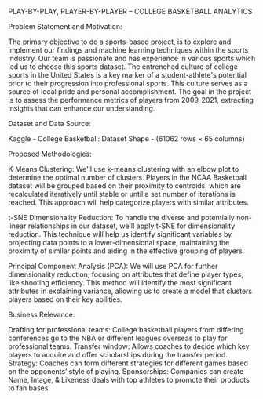 PLAY-BY-PLAY, PLAYER-BY-PLAYER – COLLEGE BASKETBALL ANALYTICS

Problem Statement and Motivation:

The primary objective to do a sports-based project, is to explore and implement our findings and machine learning techniques within the sports industry. Our team is passionate and has experience in various sports which led us to choose this sports dataset. The entrenched culture of college sports in the United States is a key marker of a student-athlete's potential prior to their progression into professional sports. This culture serves as a source of local pride and personal accomplishment. The goal in the project is to assess the performance metrics of players from 2009-2021, extracting insights that can enhance our understanding.

Dataset and Data Source:

Kaggle - College Basketball: Dataset Shape - (61062 rows × 65 columns)

Proposed Methodologies:

K-Means Clustering: We'll use k-means clustering with an elbow plot to determine the optimal number of clusters. Players in the NCAA Basketball dataset will be grouped based on their proximity to centroids, which are recalculated iteratively until stable or until a set number of iterations is reached. This approach will help categorize players with similar attributes.

t-SNE Dimensionality Reduction: To handle the diverse and potentially non-linear relationships in our dataset, we'll apply t-SNE for dimensionality reduction. This technique will help us identify significant variables by projecting data points to a lower-dimensional space, maintaining the proximity of similar points and aiding in the effective grouping of players.

Principal Component Analysis (PCA): We will use PCA for further dimensionality reduction, focusing on attributes that define player types, like shooting efficiency. This method will identify the most significant attributes in explaining variance, allowing us to create a model that clusters players based on their key abilities.

Business Relevance:

Drafting for professional teams: College basketball players from differing conferences go to the NBA or different leagues overseas to play for professional teams. Transfer window: Allows coaches to decide which key players to acquire and offer scholarships during the transfer period. Strategy: Coaches can form different strategies for different games based on the opponents’ style of playing. Sponsorships: Companies can create Name, Image, & Likeness deals with top athletes to promote their products to fan bases.
